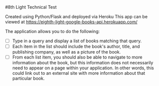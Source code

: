 #8th Light Technical Test

Created using Python/Flask and deployed via Heroku
This app can be viewed at https://eighth-light-google-books-api.herokuapp.com/

The application allows you to do the following:
- [ ] Type in a query and display a list of books matching that query.
- [ ] Each item in the list should include the book's author, title, and publishing company, as well as a picture of the book.
- [ ] From each list item, you should also be able to navigate to more information about the book, but this information does not necessarily need to appear on a page within your application. In other words, this could link out to an external site with more information about that particular book.